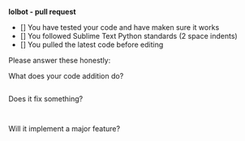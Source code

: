 **lolbot - pull request**

  - [] You have tested your code and have maken sure it works
  - [] You followed Sublime Text Python standards (2 space indents)
  - [] You pulled the latest code before editing
  
  Please answer these honestly:
  
  What does your code addition do?
  
  ```
  
  ```
  
  Does it fix something?
  
  ` `
  
  Will it implement a major feature?
  
  ` `
  
